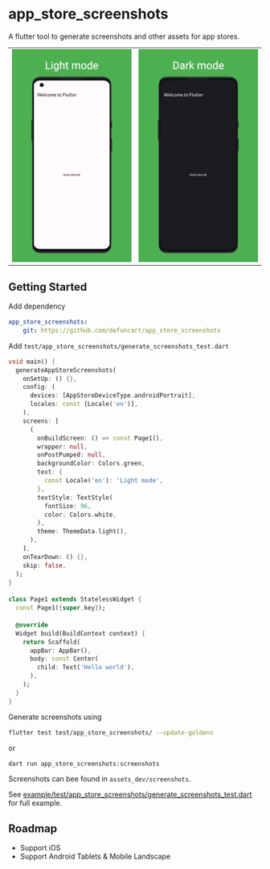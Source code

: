 # app_store_screenshots

A flutter tool to generate screenshots and other assets for app stores.

<table>
<tr>
<td><img src="example/assets_dev/screenshots/androidPortrait/en/screenshot_1.png" alt="image" width="320" height="auto"></td>
<td><img src="example/assets_dev/screenshots/androidPortrait/en/screenshot_2.png" alt="image" width="320" height="auto"></td>
</td>
</table>

## Getting Started

Add dependency

```yaml
app_store_screenshots:
    git: https://github.com/defuncart/app_store_screenshots
```

Add `test/app_store_screenshots/generate_screenshots_test.dart`

```dart
void main() {
  generateAppStoreScreenshots(
    onSetUp: () {},
    config: (
      devices: [AppStoreDeviceType.androidPortrait],
      locales: const [Locale('en')],
    ),
    screens: [
      (
        onBuildScreen: () => const Page1(),
        wrapper: null,
        onPostPumped: null,
        backgroundColor: Colors.green,
        text: {
          const Locale('en'): 'Light mode',
        },
        textStyle: TextStyle(
          fontSize: 96,
          color: Colors.white,
        ),
        theme: ThemeData.light(),
      ),
    ],
    onTearDown: () {},
    skip: false,
  );
}

class Page1 extends StatelessWidget {
  const Page1({super.key});

  @override
  Widget build(BuildContext context) {
    return Scaffold(
      appBar: AppBar(),
      body: const Center(
        child: Text('Hello world'),
      ),
    );
  }
}
```

Generate screenshots using

```sh
flutter test test/app_store_screenshots/ --update-goldens
```

or

```sh
dart run app_store_screenshots:screenshots
```

Screenshots can bee found in `assets_dev/screenshots`.

See [example/test/app_store_screenshots/generate_screenshots_test.dart](example/test/app_store_screenshots/generate_screenshots_test.dart) for full example.

## Roadmap

- Support iOS
- Support Android Tablets & Mobile Landscape
